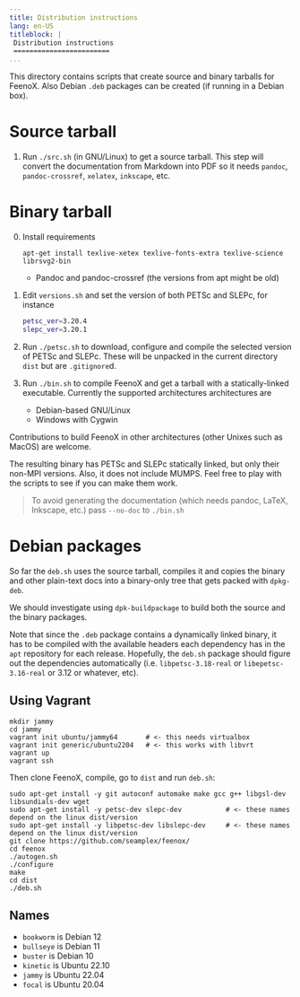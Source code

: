```yaml
---
title: Distribution instructions
lang: en-US
titleblock: |
 Distribution instructions
 ========================
...
```


This directory contains scripts that create source and binary tarballs for FeenoX.
Also Debian `.deb` packages can be created (if running in a Debian box).

# Source tarball 

 1. Run `./src.sh` (in GNU/Linux) to get a source tarball. This step will convert the documentation from Markdown into PDF so it needs `pandoc`, `pandoc-crossref`, `xelatex`, `inkscape`, etc.

# Binary tarball

 0. Install requirements
 
    ```
    apt-get install texlive-xetex texlive-fonts-extra texlive-science librsvg2-bin
    ```
    
     * Pandoc and pandoc-crossref (the versions from apt might be old)


 1. Edit `versions.sh` and set the version of both PETSc and SLEPc, for instance

    ```bash
    petsc_ver=3.20.4
    slepc_ver=3.20.1
    ```
   
 2. Run `./petsc.sh` to download, configure and compile the selected version of PETSc and SLEPc.
These will be unpacked in the current directory `dist` but are `.gitignore`d.

 3. Run `./bin.sh` to compile FeenoX and get a tarball with a statically-linked executable.
 Currently the supported architectures architectures are
   
    * Debian-based GNU/Linux
    * Windows with Cygwin

 Contributions to build FeenoX in other architectures (other Unixes such as MacOS) are welcome.
 
 The resulting binary has PETSc and SLEPc statically linked, but only their non-MPI versions.
 Also, it does not include MUMPS. Feel free to play with the scripts to see if you can make them work.
 
 > To avoid generating the documentation (which needs pandoc, LaTeX, Inkscape, etc.) pass `--no-doc` to `./bin.sh`
 

# Debian packages

So far the `deb.sh` uses the source tarball, compiles it and copies the binary and other plain-text docs into a binary-only tree that gets packed with `dpkg-deb`. 

We should investigate using `dpk-buildpackage` to build both the source and the binary packages.

Note that since the `.deb` package contains a dynamically linked binary, it has to be compiled with the available headers each dependency has in the `apt` repository for each release. Hopefully, the `deb.sh` package should figure out the dependencies automatically (i.e. `libpetsc-3.18-real` or `libepetsc-3.16-real` or 3.12 or whatever, etc).


## Using Vagrant

```terminal
mkdir jammy
cd jammy
vagrant init ubuntu/jammy64       # <- this needs virtualbox
vagrant init generic/ubuntu2204   # <- this works with libvrt
vagrant up
vagrant ssh
```

Then clone FeenoX, compile, go to `dist` and run `deb.sh`:

```terminal
sudo apt-get install -y git autoconf automake make gcc g++ libgsl-dev libsundials-dev wget
sudo apt-get install -y petsc-dev slepc-dev           # <- these names depend on the linux dist/version
sudo apt-get install -y libpetsc-dev libslepc-dev     # <- these names depend on the linux dist/version
git clone https://github.com/seamplex/feenox/
cd feenox
./autogen.sh
./configure
make
cd dist
./deb.sh
```

## Names

 * `bookworm` is Debian 12
 * `bullseye` is Debian 11
 * `buster` is Debian 10
 * `kinetic` is Ubuntu 22.10
 * `jammy` is Ubuntu 22.04
 * `focal` is Ubuntu 20.04
